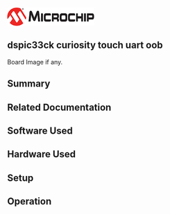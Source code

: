 ![image](images/microchip.jpg) 

## dspic33ck curiosity touch uart oob

Board Image if any.

## Summary


## Related Documentation


## Software Used 


## Hardware Used


## Setup


## Operation



